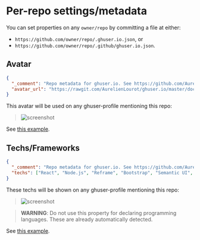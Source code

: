 # Per-repo settings/metadata

You can set properties on any `owner/repo` by committing a file at either:
* `https://github.com/owner/repo/.ghuser.io.json`, or
* `https://github.com/owner/repo/.github/ghuser.io.json`.

## Avatar

```json
{
  "_comment": "Repo metadata for ghuser.io. See https://github.com/AurelienLourot/ghuser.io/blob/master/docs/repo-settings.md",
  "avatar_url": "https://rawgit.com/AurelienLourot/ghuser.io/master/docs/logo_square.png"
}
```

This avatar will be used on any ghuser-profile mentioning this repo:

> ![screenshot](repo-settings.png)

See [this example](../.ghuser.io.json).

## Techs/Frameworks

```json
{
  "_comment": "Repo metadata for ghuser.io. See https://github.com/AurelienLourot/ghuser.io/blob/master/docs/repo-settings.md",
  "techs": ["React", "Node.js", "Reframe", "Bootstrap", "Semantic UI", "AWS"]
}
```

These techs will be shown on any ghuser-profile mentioning this repo:

> ![screenshot](repo-settings.png)

> **WARNING**: Do not use this property for declaring programming languages. These are already
> automatically detected.

See [this example](../.ghuser.io.json).
